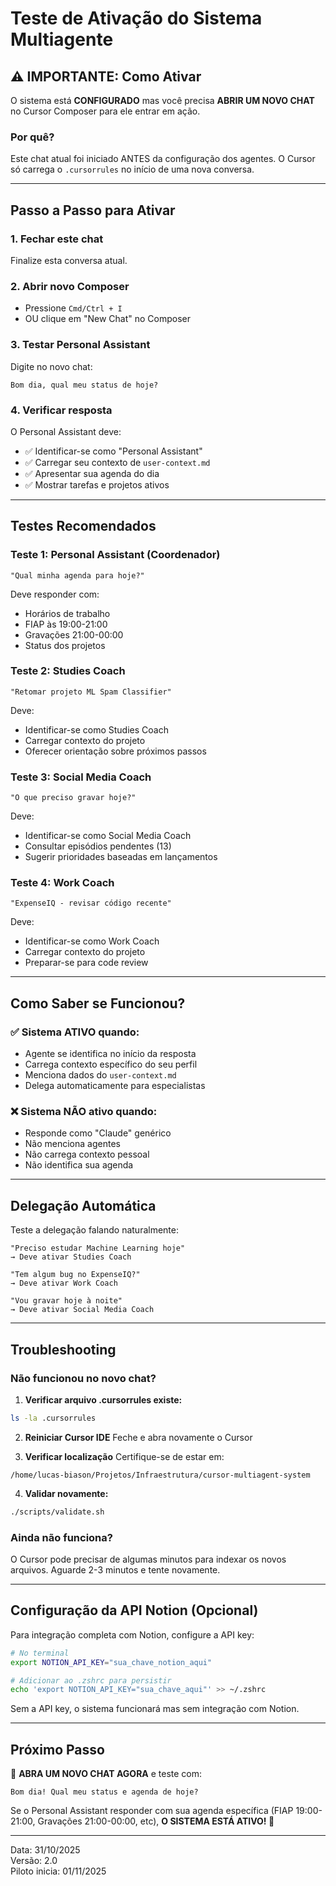 # Teste de Ativação do Sistema Multiagente

## ⚠️ IMPORTANTE: Como Ativar

O sistema está **CONFIGURADO** mas você precisa **ABRIR UM NOVO CHAT** no Cursor Composer para ele entrar em ação.

### Por quê?

Este chat atual foi iniciado ANTES da configuração dos agentes. O Cursor só carrega o `.cursorrules` no início de uma nova conversa.

---

## Passo a Passo para Ativar

### 1. Fechar este chat
Finalize esta conversa atual.

### 2. Abrir novo Composer
- Pressione `Cmd/Ctrl + I` 
- OU clique em "New Chat" no Composer

### 3. Testar Personal Assistant
Digite no novo chat:
```
Bom dia, qual meu status de hoje?
```

### 4. Verificar resposta
O Personal Assistant deve:
- ✅ Identificar-se como "Personal Assistant"
- ✅ Carregar seu contexto de `user-context.md`
- ✅ Apresentar sua agenda do dia
- ✅ Mostrar tarefas e projetos ativos

---

## Testes Recomendados

### Teste 1: Personal Assistant (Coordenador)
```
"Qual minha agenda para hoje?"
```

Deve responder com:
- Horários de trabalho
- FIAP às 19:00-21:00
- Gravações 21:00-00:00
- Status dos projetos

### Teste 2: Studies Coach
```
"Retomar projeto ML Spam Classifier"
```

Deve:
- Identificar-se como Studies Coach
- Carregar contexto do projeto
- Oferecer orientação sobre próximos passos

### Teste 3: Social Media Coach
```
"O que preciso gravar hoje?"
```

Deve:
- Identificar-se como Social Media Coach
- Consultar episódios pendentes (13)
- Sugerir prioridades baseadas em lançamentos

### Teste 4: Work Coach
```
"ExpenseIQ - revisar código recente"
```

Deve:
- Identificar-se como Work Coach
- Carregar contexto do projeto
- Preparar-se para code review

---

## Como Saber se Funcionou?

### ✅ Sistema ATIVO quando:
- Agente se identifica no início da resposta
- Carrega contexto específico do seu perfil
- Menciona dados do `user-context.md`
- Delega automaticamente para especialistas

### ❌ Sistema NÃO ativo quando:
- Responde como "Claude" genérico
- Não menciona agentes
- Não carrega contexto pessoal
- Não identifica sua agenda

---

## Delegação Automática

Teste a delegação falando naturalmente:

```
"Preciso estudar Machine Learning hoje"
→ Deve ativar Studies Coach

"Tem algum bug no ExpenseIQ?"
→ Deve ativar Work Coach

"Vou gravar hoje à noite"
→ Deve ativar Social Media Coach
```

---

## Troubleshooting

### Não funcionou no novo chat?

1. **Verificar arquivo .cursorrules existe:**
```bash
ls -la .cursorrules
```

2. **Reiniciar Cursor IDE**
Feche e abra novamente o Cursor

3. **Verificar localização**
Certifique-se de estar em:
```
/home/lucas-biason/Projetos/Infraestrutura/cursor-multiagent-system
```

4. **Validar novamente:**
```bash
./scripts/validate.sh
```

### Ainda não funciona?

O Cursor pode precisar de algumas minutos para indexar os novos arquivos. Aguarde 2-3 minutos e tente novamente.

---

## Configuração da API Notion (Opcional)

Para integração completa com Notion, configure a API key:

```bash
# No terminal
export NOTION_API_KEY="sua_chave_notion_aqui"

# Adicionar ao .zshrc para persistir
echo 'export NOTION_API_KEY="sua_chave_aqui"' >> ~/.zshrc
```

Sem a API key, o sistema funcionará mas sem integração com Notion.

---

## Próximo Passo

🎯 **ABRA UM NOVO CHAT AGORA** e teste com:

```
Bom dia! Qual meu status e agenda de hoje?
```

Se o Personal Assistant responder com sua agenda específica (FIAP 19:00-21:00, Gravações 21:00-00:00, etc), **O SISTEMA ESTÁ ATIVO! 🎉**

---

Data: 31/10/2025  
Versão: 2.0  
Piloto inicia: 01/11/2025

